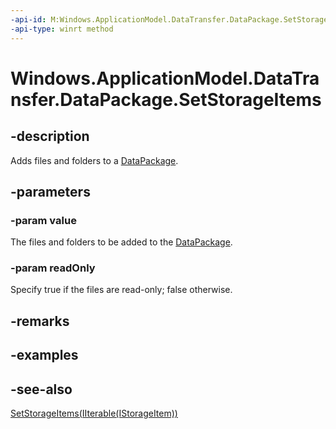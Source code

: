 ```yaml
---
-api-id: M:Windows.ApplicationModel.DataTransfer.DataPackage.SetStorageItems(Windows.Foundation.Collections.IIterable{Windows.Storage.IStorageItem},System.Boolean)
-api-type: winrt method
---
```


<!-- Method syntax
public void SetStorageItems(Windows.Foundation.Collections.IIterable<Windows.Storage.IStorageItem> value, System.Boolean readOnly)
-->

# Windows.ApplicationModel.DataTransfer.DataPackage.SetStorageItems

## -description
Adds files and folders to a [DataPackage](datapackage.md).

## -parameters
### -param value
The files and folders to be added to the [DataPackage](datapackage.md).

### -param readOnly
Specify true if the files are read-only; false otherwise.

## -remarks

## -examples

## -see-also
[SetStorageItems(IIterable(IStorageItem))](datapackage_setstorageitems_591028330.md)